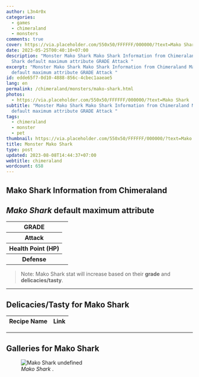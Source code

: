 ```yaml
---
author: L3n4r0x
categories:
  - games
  - chimeraland
  - monsters
comments: true
cover: https://via.placeholder.com/550x50/FFFFFF/000000/?text=Mako Shark
date: 2023-05-25T00:40:10+07:00
description: "Monster Mako Shark Mako Shark Information from Chimeraland Mako
  Shark default maximum attribute GRADE Attack "
excerpt: "Monster Mako Shark Mako Shark Information from Chimeraland Mako Shark
  default maximum attribute GRADE Attack "
id: edde65f7-0d10-4888-856c-4cbec1aaeae5
lang: en
permalink: /chimeraland/monsters/mako-shark.html
photos:
  - https://via.placeholder.com/550x50/FFFFFF/000000/?text=Mako Shark
subtitle: "Monster Mako Shark Mako Shark Information from Chimeraland Mako Shark
  default maximum attribute GRADE Attack "
tags:
  - chimeraland
  - monster
  - pet
thumbnail: https://via.placeholder.com/550x50/FFFFFF/000000/?text=Mako Shark
title: Monster Mako Shark
type: post
updated: 2023-08-08T14:44:37+07:00
webtitle: chimeraland
wordcount: 658
---
```


<link
  rel="stylesheet"
  href="https://rawcdn.githack.com/dimaslanjaka/Web-Manajemen/870a349/css/bootstrap-5-3-0-alpha3-wrapper.css"
/>
<section id="bootstrap-wrapper">
  <div data-bs-theme="dark">
    <h2>Mako Shark Information from Chimeraland</h2>
    <h2 id="attribute"><i>Mako Shark</i> default maximum attribute</h2>
    <div class="row">
      <div class="col mb-2">
        <div class="card">
          <div class="card-body">
            <table>
              <tr>
                <th>GRADE</th>
                <td><br /></td>
              </tr>
              <tr>
                <th>Attack</th>
                <td></td>
              </tr>
              <tr>
                <th>Health Point (HP)</th>
                <td></td>
              </tr>
              <tr>
                <th>Defense</th>
                <td></td>
              </tr>
            </table>
          </div>
        </div>
      </div>
    </div>
    <blockquote class="bd-callout bd-callout-warning">
      Note: Mako Shark stat will increase based on their <b>grade</b> and
      <b>delicacies/tasty</b>.
    </blockquote>
    <hr />
    <h2 id="delicacies">Delicacies/Tasty for Mako Shark</h2>
    <div class="card">
      <div class="card-body">
        <div class="table-responsive">
          <table class="table table-striped">
            <thead>
              <tr>
                <th>Recipe Name</th>
                <th>Link</th>
              </tr>
            </thead>
            <tbody></tbody>
          </table>
        </div>
      </div>
    </div>
    <hr />
    <div id="gallery">
      <h2>Galleries for Mako Shark</h2>
      <div class="row">
        <div class="col-lg-6 col-12">
          <figure>
            <img
              src="https://www.webmanajemen.com/undefined"
              alt="Mako Shark undefined"
            />
            <figcaption style="word-wrap: break-word">
              <i>Mako Shark</i> .
            </figcaption>
          </figure>
        </div>
      </div>
    </div>
  </div>
</section>